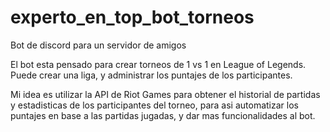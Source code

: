 # experto_en_top_bot_torneos
Bot de discord para un servidor de amigos

El bot esta pensado para crear torneos de 1 vs 1 en League of Legends.
Puede crear una liga, y administrar los puntajes de los participantes.

Mi idea es utilizar la API de Riot Games para obtener el historial de partidas y estadisticas de los participantes del torneo,
para asi automatizar los puntajes en base a las partidas jugadas, y dar mas funcionalidades al bot.
